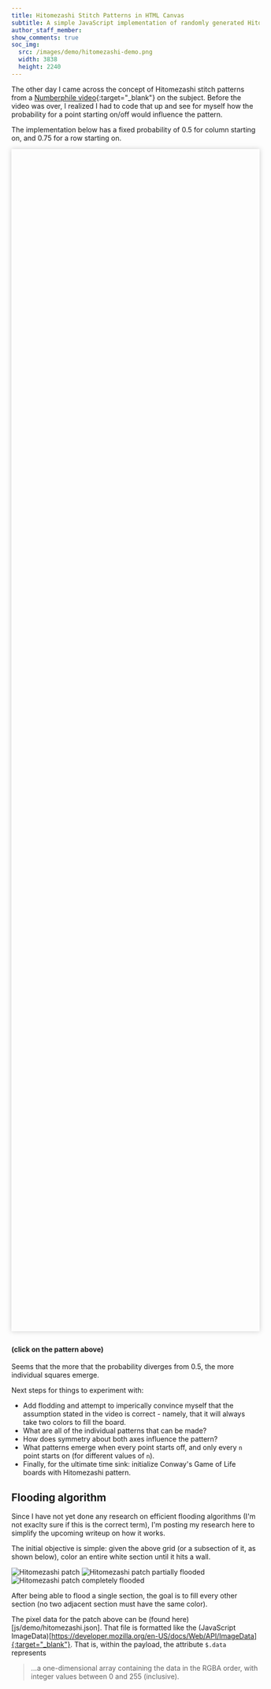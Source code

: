 ```yaml
---
title: Hitomezashi Stitch Patterns in HTML Canvas
subtitle: A simple JavaScript implementation of randomly generated Hitomezashi patterns inspired by the Numberphile video.
author_staff_member: 
show_comments: true
soc_img:
  src: /images/demo/hitomezashi-demo.png
  width: 3838
  height: 2240
---
```


The other day I came across the concept of Hitomezashi stitch patterns from a [Numberphile video](https://www.youtube.com/watch?v=JbfhzlMk2eY){:target="_blank"} on the subject. Before the video was over, I realized I had to code that up and see for myself how the probability for a point starting on/off would influence the pattern.

The implementation below has a fixed probability of 0.5 for column starting on, and 0.75 for a row starting on.

<style>
  #demoContainer canvas {
  image-rendering: pixelated;
  cursor: pointer;
  }
</style>
<div id="demoContainer" style="overflow: hidden; box-shadow: 0 0 10px #ccc; margin: 0 0 2em; height: 60vh;"></div>
<script src="/js/demo/hitomezashi.js"></script>

#### (click on the pattern above)

Seems that the more that the probability diverges from 0.5, the more individual squares emerge.

Next steps for things to experiment with:

 * Add flodding and attempt to imperically convince myself that the assumption stated in the video is correct - namely, that it will always take two colors to fill the board.
 * What are all of the individual patterns that can be made?
 * How does symmetry about both axes influence the pattern?
 * What patterns emerge when every point starts off, and only every `n` point starts on (for different values of `n`).
 * Finally, for the ultimate time sink: initialize Conway's Game of Life boards with Hitomezashi pattern.

## Flooding algorithm

Since I have not yet done any research on efficient flooding algorithms (I'm not exaclty sure if this is the correct term), I'm posting my research here to simplify the upcoming writeup on how it works.

The initial objective is simple: given the above grid (or a subsection of it, as shown below), color an entire white section until it hits a wall.

![Hitomezashi patch](/images/demo/hitomezashi-patch.png)
![Hitomezashi patch partially flooded](/images/demo/hitomezashi-patch-filled-once.png)
![Hitomezashi patch completely flooded](/images/demo/hitomezashi-patch-filled-all.png)

After being able to flood a single section, the goal is to fill every other section (no two adjacent section must have the same color).

The pixel data for the patch above can be (found here)[js/demo/hitomezashi.json]. That file is formatted like the (JavaScript ImageData)[https://developer.mozilla.org/en-US/docs/Web/API/ImageData]{:target="_blank"}. That is, within the payload, the attribute `$.data` represents

> ...a one-dimensional array containing the data in the RGBA order, with integer values between 0 and 255 (inclusive).
